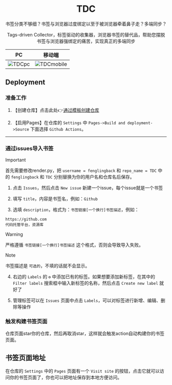 <h1 align="center">TDC</h1>

<p align="center">书签分类不够细？书签与浏览器过度绑定以至于被浏览器牵着鼻子走？多端同步？</p>
<p align="center">Tags-driven Collector，标签驱动的收集器，浏览器书签的替代品，帮助您摆脱书签与浏览器强绑定的痛苦，实现真正的多端同步</p>

| PC | 移动端 |
| :---: | :---: |
| ![TDCpc](https://img.picgo.net/2024/11/11/TDCpc10ae908c385d605f.png) | ![TDCmobile](https://img.picgo.net/2024/11/11/TDCmobile47c581fd394c964d.jpg) |


## Deployment

### 准备工作

1. 【创建仓库】点击此处👉[通过模板创建仓库](https://github.com/new?template_name=TDC&template_owner=fenglingback)

2. 【启用Pages】在仓库的 `Settings` 中 `Pages->Build and deployment->Source` 下面选择 `Github Actions`。

<hr>

### 通过issues导入书签

> [!IMPORTANT]  
> 首先需要修改render.py，把 `username = fenglingback` 和 `repo_name = TDC` 中的 `fenglingback` 和 `TDC` 分别替换为你的用户名和仓库名后保存。


1. 点击 `Issues`，然后点击 `New issue` 新建一个issue，每个issue就是一个书签

2. 填写 `title`，内容是书签名，例如：`Github`

3. 选填 `description`，格式为：`书签链接[一个换行]书签描述`，例如：

```
https://github.com
代码托管平台，资源库
```

> [!WARNING]  
> 严格遵循 `书签链接[一个换行]书签描述` 这个格式，否则会导致导入失败。

> [!NOTE]  
> 书签描述是 `可选的`，不填的话就不会显示。

4. 右边的 `Labels` 的 `⚙` 中添加已有的标签。如果想要添加新标签，在其中的 `Filter labels` 搜索框中输入新标签的名称，然后点击 `Create new label` 就好了

5. 管理标签可以在 `Issues` 页面中点击 `Labels`，可以对标签进行新增、编辑、删除等操作


### 触发构建书签页面

仓库页面star你的仓库，然后再取消star，这样就会触发action自动构建你的书签页面。

## 书签页面地址

在仓库的 `Settings` 中的 `Pages` 页面有一个 `Visit site` 的按钮，点击它就可以访问你的书签页面了，你也可以把地址保存到本地方便访问。